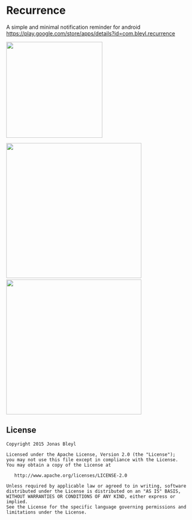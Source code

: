 # Recurrence
A simple and minimal notification reminder for android  
https://play.google.com/store/apps/details?id=com.bleyl.recurrence

<img src="https://raw.githubusercontent.com/JonasBleyl/Recurrence/master/app/src/main/ic_launcher-web.png" width="256">

<img src="https://lh3.googleusercontent.com/_VxYjiVHRqtdIgqWQvF1je-Rtw2zvxrXmFyHlA1SRjCZmaatd6PsH3kh-xIb8-PLrZg=h2000" width="360">　　　<img src="https://lh3.googleusercontent.com/u6tVCn_yP64-rYMZ8MnbOfbnaF01Nbqreq5zEwptc0qwt55--sbIkhFts1yndNX_pw=h2000" width="360">


License
-------

    Copyright 2015 Jonas Bleyl

    Licensed under the Apache License, Version 2.0 (the "License");
    you may not use this file except in compliance with the License.
    You may obtain a copy of the License at

       http://www.apache.org/licenses/LICENSE-2.0

    Unless required by applicable law or agreed to in writing, software
    distributed under the License is distributed on an "AS IS" BASIS,
    WITHOUT WARRANTIES OR CONDITIONS OF ANY KIND, either express or implied.
    See the License for the specific language governing permissions and
    limitations under the License.
